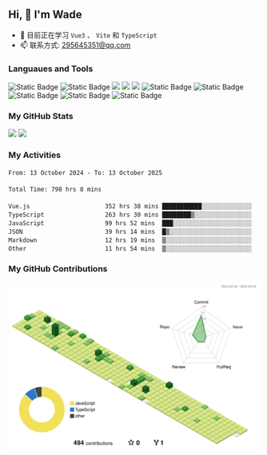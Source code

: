 ## Hi, 👋 I'm Wade

- 🌱 目前正在学习 `Vue3` 、 `Vite` 和 `TypeScript`
- 📫 联系方式: 295645351@qq.com

### Languaues and Tools

<span > 
  <img alt="Static Badge" src="https://img.shields.io/badge/Vue-%2342b883?style=flat-square&logo=Vue&logoColor=%23fff"> 
  <img alt="Static Badge" src="https://img.shields.io/badge/TypeScript-%230072b3?style=flat-square&logo=TypeScript&logoColor=%23fff"> 
  <img src="https://img.shields.io/badge/-JavaScript-F7DF1E?style=flat-square&logo=javascript&logoColor=white" /> 
  <img src="https://img.shields.io/badge/-HTML5-E34F26?style=flat-square&logo=html5&logoColor=white" /> 
  <img src="https://img.shields.io/badge/-CSS3-1572B6?style=flat-square&logo=css3" /> 
  <img alt="Static Badge" src="https://img.shields.io/badge/Webpack-%230072b3?style=flat-square&logo=webpack&logoColor=%23fff"> 
  <img alt="Static Badge" src="https://img.shields.io/badge/Vite-%239a60fe?style=flat-square&logo=vite&logoColor=%23fff"> 
  <img alt="Static Badge" src="https://img.shields.io/badge/Sass-%23c66394?style=flat-square&logo=Sass&logoColor=%23fff"> 
  <img alt="Static Badge" src="https://img.shields.io/badge/Visual_Studio_Code-007ACC?style=flat-square&logo=Visual-Studio-Code&logoColor=white"> 
  <img alt="Static Badge" src="https://img.shields.io/badge/Git-F05032?style=flat-square&logo=Git&logoColor=white">  
</span>


### My GitHub Stats

<div align="left">
  <img src="https://github-readme-stats.vercel.app/api?username=Cwd295645351&show_icons=true" /> 
  <img src="https://github-readme-stats.vercel.app/api/top-langs/?username=Cwd295645351&layout=compact&langs_count=6&text_color=000&icon_color=fff&theme=graywhite" />
</div>

### My Activities

<!--START_SECTION:waka-->

```txt
From: 13 October 2024 - To: 13 October 2025

Total Time: 798 hrs 8 mins

Vue.js                     352 hrs 38 mins ███████████░░░░░░░░░░░░░░   44.18 %
TypeScript                 263 hrs 30 mins ████████▒░░░░░░░░░░░░░░░░   33.02 %
JavaScript                 99 hrs 52 mins  ███░░░░░░░░░░░░░░░░░░░░░░   12.51 %
JSON                       39 hrs 14 mins  █▒░░░░░░░░░░░░░░░░░░░░░░░   04.92 %
Markdown                   12 hrs 19 mins  ▒░░░░░░░░░░░░░░░░░░░░░░░░   01.54 %
Other                      11 hrs 54 mins  ▒░░░░░░░░░░░░░░░░░░░░░░░░   01.49 %
```

<!--END_SECTION:waka-->

### My GitHub Contributions

![](./profile-3d-contrib/profile-green-animate.svg)
